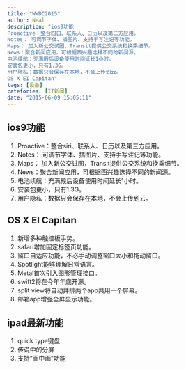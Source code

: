 ```yaml
---
title: "WWDC2015"
author: Neal
description: "ios9功能
Proactive：整合四日、联系人、日历以及第三方应用。
Notes： 可调节字体、插图片、支持手写注记等功能。
Maps： 加入新公交试图，Transit提供公交系统和换乘细节。
News：聚合新闻应用，可根据西兴趣选择不同的新闻源。
电池续航：充满殿后设备使用时间延长1小时。
安装包更小，只有1.3G。
用户隐私：数据只会保存在本地，不会上传到云。
OS X EI Capitan"
tags: [设备]
catefories: [IT新闻]
date: "2015-06-09 15:05:11"
---
```

## ios9功能 ##

 1. Proactive：整合siri、联系人、日历以及第三方应用。
 2. Notes： 可调节字体、插图片、支持手写注记等功能。
 3. Maps： 加入新公交试图，Transit提供公交系统和换乘细节。
 4. News：聚合新闻应用，可根据西兴趣选择不同的新闻源。
 5. 电池续航：充满殿后设备使用时间延长1小时。
 6. 安装包更小，只有1.3G。
 7. 用户隐私：数据只会保存在本地，不会上传到云。

## OS X EI Capitan ##

 1. 新增多种触控板手势。
 2. safari增加固定标签页功能。
 3. 窗口自适应功能，不必手动调整窗口大小和拖动窗口。
 4. Spotlight能够理解日常语言。
 5. Metal首次引入图形管理接口。
 6. swift2将在今年年底开源。
 7. split view将自动并排两个app共用一个屏幕。
 8. 邮箱app增强全屏显示功能。

## ipad最新功能 ##

 1. quick type键盘
 2. 传说中的分屏
 3. 支持“画中画”功能

